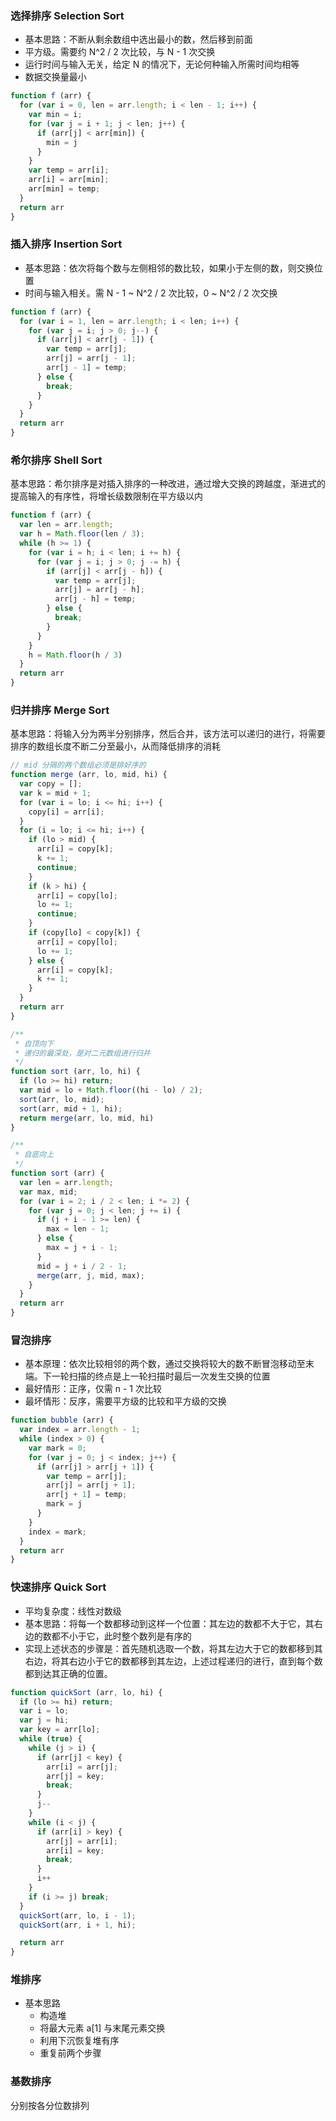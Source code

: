 ### 选择排序 Selection Sort

- 基本思路：不断从剩余数组中选出最小的数，然后移到前面
- 平方级。需要约 N^2 / 2 次比较，与 N - 1 次交换
- 运行时间与输入无关，给定 N 的情况下，无论何种输入所需时间均相等
- 数据交换量最小

```js
function f (arr) {
  for (var i = 0, len = arr.length; i < len - 1; i++) {
    var min = i;
    for (var j = i + 1; j < len; j++) {
      if (arr[j] < arr[min]) {
        min = j
      }
    }
    var temp = arr[i];
    arr[i] = arr[min];
    arr[min] = temp;
  }
  return arr
}
```

### 插入排序 Insertion Sort

- 基本思路：依次将每个数与左侧相邻的数比较，如果小于左侧的数，则交换位置
- 时间与输入相关。需 N - 1 ~ N^2 / 2 次比较，0 ~ N^2 / 2 次交换

```js
function f (arr) {
  for (var i = 1, len = arr.length; i < len; i++) {
    for (var j = i; j > 0; j--) {
      if (arr[j] < arr[j - 1]) {
        var temp = arr[j];
        arr[j] = arr[j - 1];
        arr[j - 1] = temp;
      } else {
        break;
      }
    }
  }
  return arr
}
```

### 希尔排序 Shell Sort

基本思路：希尔排序是对插入排序的一种改进，通过增大交换的跨越度，渐进式的提高输入的有序性，将增长级数限制在平方级以内

```js
function f (arr) {
  var len = arr.length;
  var h = Math.floor(len / 3);
  while (h >= 1) {
    for (var i = h; i < len; i += h) {
      for (var j = i; j > 0; j -= h) {
        if (arr[j] < arr[j - h]) {
          var temp = arr[j];
          arr[j] = arr[j - h];
          arr[j - h] = temp;
        } else {
          break;
        }
      }
    }
    h = Math.floor(h / 3)
  }
  return arr
}
```

### 归并排序 Merge Sort

基本思路：将输入分为两半分别排序，然后合并，该方法可以递归的进行，将需要排序的数组长度不断二分至最小，从而降低排序的消耗

```js
// mid 分隔的两个数组必须是排好序的
function merge (arr, lo, mid, hi) {
  var copy = [];
  var k = mid + 1;
  for (var i = lo; i <= hi; i++) {
    copy[i] = arr[i];
  }
  for (i = lo; i <= hi; i++) {
    if (lo > mid) {
      arr[i] = copy[k];
      k += 1;
      continue;
    }
    if (k > hi) {
      arr[i] = copy[lo];
      lo += 1;
      continue;
    }
    if (copy[lo] < copy[k]) {
      arr[i] = copy[lo];
      lo += 1;
    } else {
      arr[i] = copy[k];
      k += 1;
    }
  }
  return arr
}

/**
 * 自顶向下
 * 递归的最深处，是对二元数组进行归并
 */
function sort (arr, lo, hi) {
  if (lo >= hi) return;
  var mid = lo + Math.floor((hi - lo) / 2);
  sort(arr, lo, mid);
  sort(arr, mid + 1, hi);
  return merge(arr, lo, mid, hi)
}

/**
 * 自底向上
 */
function sort (arr) {
  var len = arr.length;
  var max, mid;
  for (var i = 2; i / 2 < len; i *= 2) {
    for (var j = 0; j < len; j += i) {
      if (j + i - 1 >= len) {
        max = len - 1;
      } else {
      	max = j + i - 1;
      }
      mid = j + i / 2 - 1;
      merge(arr, j, mid, max);
    }
  }
  return arr
}
```


### 冒泡排序
- 基本原理：依次比较相邻的两个数，通过交换将较大的数不断冒泡移动至末端。下一轮扫描的终点是上一轮扫描时最后一次发生交换的位置
- 最好情形：正序，仅需 n - 1 次比较
- 最坏情形：反序，需要平方级的比较和平方级的交换

```js
function bubble (arr) {
  var index = arr.length - 1;
  while (index > 0) {
    var mark = 0;
    for (var j = 0; j < index; j++) {
      if (arr[j] > arr[j + 1]) {
        var temp = arr[j];
        arr[j] = arr[j + 1];
        arr[j + 1] = temp;
        mark = j
      }
    }
    index = mark;
  }
  return arr
}
```

### 快速排序 Quick Sort

- 平均复杂度：线性对数级
- 基本思路：将每一个数都移动到这样一个位置：其左边的数都不大于它，其右边的数都不小于它，此时整个数列是有序的
- 实现上述状态的步骤是：首先随机选取一个数，将其左边大于它的数都移到其右边，将其右边小于它的数都移到其左边，上述过程递归的进行，直到每个数都到达其正确的位置。

```js
function quickSort (arr, lo, hi) {
  if (lo >= hi) return;
  var i = lo;
  var j = hi;
  var key = arr[lo];
  while (true) {
    while (j > i) {
      if (arr[j] < key) {
        arr[i] = arr[j];
        arr[j] = key;
        break;
      }
      j--
    }
    while (i < j) {
      if (arr[i] > key) {
        arr[j] = arr[i];
        arr[i] = key;
        break;
      }
      i++
    }
    if (i >= j) break;
  }
  quickSort(arr, lo, i - 1);
  quickSort(arr, i + 1, hi);

  return arr
}
```


### 堆排序
- 基本思路
  + 构造堆
  + 将最大元素 a[1] 与末尾元素交换
  + 利用下沉恢复堆有序
  + 重复前两个步骤


### 基数排序

分别按各分位数排列